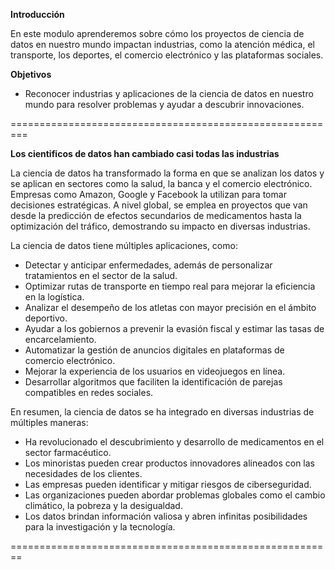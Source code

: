 **Introducción**

En este modulo aprenderemos sobre cómo los proyectos de ciencia de datos en nuestro mundo impactan industrias, como la atención médica, el transporte, los deportes, el comercio electrónico y las plataformas sociales.

**Objetivos**

- Reconocer industrias y aplicaciones de la ciencia de datos en nuestro mundo para resolver problemas y ayudar a descubrir innovaciones.

=========================================================

**Los cientificos de datos han cambiado casi todas las industrias**

La ciencia de datos ha transformado la forma en que se analizan los datos y se aplican en sectores como la salud, la banca y el comercio electrónico. Empresas como Amazon, Google y Facebook la utilizan para tomar decisiones estratégicas. A nivel global, se emplea en proyectos que van desde la predicción de efectos secundarios de medicamentos hasta la optimización del tráfico, demostrando su impacto en diversas industrias.

La ciencia de datos tiene múltiples aplicaciones, como:  

- Detectar y anticipar enfermedades, además de personalizar tratamientos en el sector de la salud.  
- Optimizar rutas de transporte en tiempo real para mejorar la eficiencia en la logística.  
- Analizar el desempeño de los atletas con mayor precisión en el ámbito deportivo.  
- Ayudar a los gobiernos a prevenir la evasión fiscal y estimar las tasas de encarcelamiento.  
- Automatizar la gestión de anuncios digitales en plataformas de comercio electrónico.  
- Mejorar la experiencia de los usuarios en videojuegos en línea.  
- Desarrollar algoritmos que faciliten la identificación de parejas compatibles en redes sociales.

En resumen, la ciencia de datos se ha integrado en diversas industrias de múltiples maneras:  

- Ha revolucionado el descubrimiento y desarrollo de medicamentos en el sector farmacéutico.  
- Los minoristas pueden crear productos innovadores alineados con las necesidades de los clientes.  
- Las empresas pueden identificar y mitigar riesgos de ciberseguridad.  
- Las organizaciones pueden abordar problemas globales como el cambio climático, la pobreza y la desigualdad.  
- Los datos brindan información valiosa y abren infinitas posibilidades para la investigación y la tecnología.

========================================================
